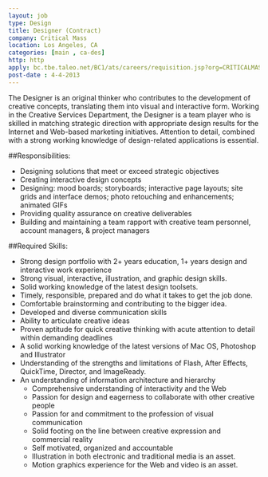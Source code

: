 ```yaml
---
layout: job
type: Design
title: Designer (Contract)
company: Critical Mass
location: Los Angeles, CA
categories: [main , ca-des]
http: http
apply: bc.tbe.taleo.net/BC1/ats/careers/requisition.jsp?org=CRITICALMASS&cws=1&rid=2009
post-date : 4-4-2013
---
```


The Designer is an original thinker who contributes to the development of creative concepts, translating them into visual and interactive form. Working in the Creative Services Department, the Designer is a team player who is skilled in matching strategic direction with appropriate design results for the Internet and Web-based marketing initiatives. Attention to detail, combined with a strong working knowledge of design-related applications is essential.

##Responsibilities:

* Designing solutions that meet or exceed strategic objectives
* Creating interactive design concepts
* Designing: mood boards; storyboards; interactive page layouts; site grids and interface demos; photo retouching and enhancements; animated GIFs
* Providing quality assurance on creative deliverables
* Building and maintaining a team rapport with creative team personnel, account managers, & project managers

##Required Skills:

* Strong design portfolio with 2+ years education, 1+ years design and interactive work experience
* Strong visual, interactive, illustration, and graphic design skills.
* Solid working knowledge of the latest design toolsets.
* Timely, responsible, prepared and do what it takes to get the job done.
* Comfortable brainstorming and contributing to the bigger idea.
* Developed and diverse communication skills
* Ability to articulate creative ideas
* Proven aptitude for quick creative thinking with acute attention to detail within demanding deadlines
* A solid working knowledge of the latest versions of Mac OS, Photoshop and Illustrator
* Understanding of the strengths and limitations of Flash, After Effects, QuickTime, Director, and ImageReady.
* An understanding of information architecture and hierarchy
    * Comprehensive understanding of interactivity and the Web
    * Passion for design and eagerness to collaborate with other creative people
    * Passion for and commitment to the profession of visual communication
    * Solid footing on the line between creative expression and commercial reality
    * Self motivated, organized and accountable
    * Illustration in both electronic and traditional media is an asset.
    * Motion graphics experience for the Web and video is an asset.
